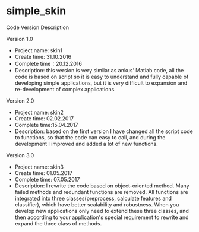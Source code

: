 # simple_skin
Code Version Description

Version 1.0
 - Project name: skin1
 - Create time: 31.10.2016
 - Complete time：20.12.2016
 - Description: this version is very similar as ankus’ Matlab code, all the code is based on script so it is easy to understand and fully capable of developing simple applications, but it is very difficult to expansion and re-development of complex applications.

Version 2.0 
 - Project name: skin2
 - Create time: 02.02.2017
 - Complete time:15.04.2017
 - Description: based on the first version I have changed all the script code to functions, so that the code can easy to call, and during the development I improved and added a lot of new functions.

Version 3.0
 - Project name: skin3
 - Create time: 01.05.2017
 - Complete time: 07.05.2017
 - Description: I rewrite the code based on object-oriented method. Many failed methods and redundant functions are removed. All functions are integrated into three classes(preprocess, calculate features and classifier), which have better scalability and robustness. When you develop new applications only need to extend these three classes, and then according to your application's special requirement to rewrite and expand the three class of methods.
